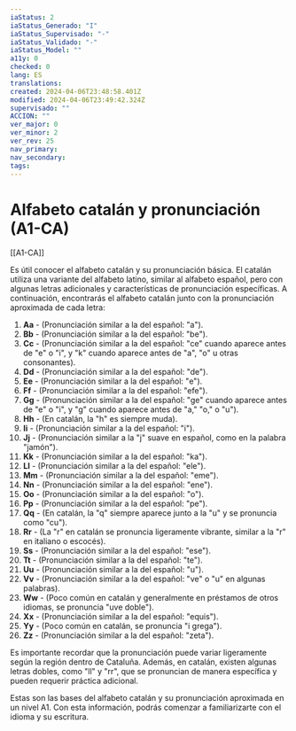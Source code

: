 ```yaml
---
iaStatus: 2
iaStatus_Generado: "I"
iaStatus_Supervisado: "-"
iaStatus_Validado: "-"
iaStatus_Model: ""
a11y: 0
checked: 0
lang: ES
translations: 
created: 2024-04-06T23:48:58.401Z
modified: 2024-04-06T23:49:42.324Z
supervisado: ""
ACCION: ""
ver_major: 0
ver_minor: 2
ver_rev: 25
nav_primary: 
nav_secondary: 
tags:
---
```

# Alfabeto catalán y pronunciación (A1-CA)

[[A1-CA]]

Es útil conocer el alfabeto catalán y su pronunciación básica. El catalán utiliza una variante del alfabeto latino, similar al alfabeto español, pero con algunas letras adicionales y características de pronunciación específicas. A continuación, encontrarás el alfabeto catalán junto con la pronunciación aproximada de cada letra:

1. **Aa** - (Pronunciación similar a la del español: "a").
2. **Bb** - (Pronunciación similar a la del español: "be").
3. **Cc** - (Pronunciación similar a la del español: "ce" cuando aparece antes de "e" o "i", y "k" cuando aparece antes de "a", "o" u otras consonantes).
4. **Dd** - (Pronunciación similar a la del español: "de").
5. **Ee** - (Pronunciación similar a la del español: "e").
6. **Ff** - (Pronunciación similar a la del español: "efe").
7. **Gg** - (Pronunciación similar a la del español: "ge" cuando aparece antes de "e" o "i", y "g" cuando aparece antes de "a," "o," o "u").
8. **Hh** - (En catalán, la "h" es siempre muda).
9. **Ii** - (Pronunciación similar a la del español: "i").
10. **Jj** - (Pronunciación similar a la "j" suave en español, como en la palabra "jamón").
11. **Kk** - (Pronunciación similar a la del español: "ka").
12. **Ll** - (Pronunciación similar a la del español: "ele").
13. **Mm** - (Pronunciación similar a la del español: "eme").
14. **Nn** - (Pronunciación similar a la del español: "ene").
15. **Oo** - (Pronunciación similar a la del español: "o").
16. **Pp** - (Pronunciación similar a la del español: "pe").
17. **Qq** - (En catalán, la "q" siempre aparece junto a la "u" y se pronuncia como "cu").
18. **Rr** - (La "r" en catalán se pronuncia ligeramente vibrante, similar a la "r" en italiano o escocés).
19. **Ss** - (Pronunciación similar a la del español: "ese").
20. **Tt** - (Pronunciación similar a la del español: "te").
21. **Uu** - (Pronunciación similar a la del español: "u").
22. **Vv** - (Pronunciación similar a la del español: "ve" o "u" en algunas palabras).
23. **Ww** - (Poco común en catalán y generalmente en préstamos de otros idiomas, se pronuncia "uve doble").
24. **Xx** - (Pronunciación similar a la del español: "equis").
25. **Yy** - (Poco común en catalán, se pronuncia "i grega").
26. **Zz** - (Pronunciación similar a la del español: "zeta").

Es importante recordar que la pronunciación puede variar ligeramente según la región dentro de Cataluña. Además, en catalán, existen algunas letras dobles, como "ll" y "rr", que se pronuncian de manera específica y pueden requerir práctica adicional.

Estas son las bases del alfabeto catalán y su pronunciación aproximada en un nivel A1. Con esta información, podrás comenzar a familiarizarte con el idioma y su escritura.